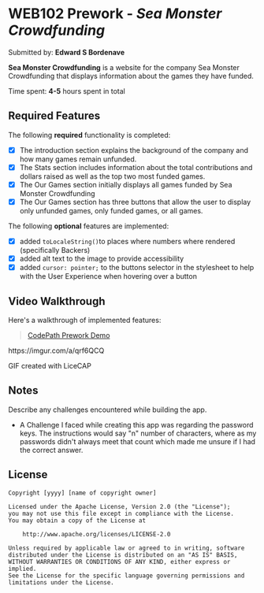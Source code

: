 # WEB102 Prework - *Sea Monster Crowdfunding*

Submitted by: **Edward S Bordenave**

**Sea Monster Crowdfunding** is a website for the company Sea Monster Crowdfunding that displays information about the games they have funded.

Time spent: **4-5** hours spent in total

## Required Features

The following **required** functionality is completed:

* [x] The introduction section explains the background of the company and how many games remain unfunded.
* [x] The Stats section includes information about the total contributions and dollars raised as well as the top two most funded games.
* [x] The Our Games section initially displays all games funded by Sea Monster Crowdfunding
* [x] The Our Games section has three buttons that allow the user to display only unfunded games, only funded games, or all games.

The following **optional** features are implemented:

* [x] added `toLocaleString()`to places where numbers where rendered (specifically Backers)
* [x] added alt text to the image to provide accessibility
* [x] added `cursor: pointer;` to the buttons selector in the stylesheet to help with the User Experience when hovering over a button

## Video Walkthrough

Here's a walkthrough of implemented features:
<blockquote class="imgur-embed-pub" lang="en" data-id="a/qrf6QCQ"  ><a href="//imgur.com/a/qrf6QCQ">CodePath Prework Demo</a></blockquote><script async src="//s.imgur.com/min/embed.js" charset="utf-8"></script>
<a>https://imgur.com/a/qrf6QCQ</a>

<!-- Replace this with whatever GIF tool you used! -->
GIF created with LiceCAP
<!-- Recommended tools:
[Kap](https://getkap.co/) for macOS
[ScreenToGif](https://www.screentogif.com/) for Windows
[peek](https://github.com/phw/peek) for Linux. -->

## Notes

Describe any challenges encountered while building the app.
<ul>
    <li>A Challenge I faced while creating this app was regarding the password keys. The instructions would say "n" number of characters, where as my passwords didn't always meet that count which made me unsure if I had the correct answer.
    </li>
</ul>

## License

    Copyright [yyyy] [name of copyright owner]

    Licensed under the Apache License, Version 2.0 (the "License");
    you may not use this file except in compliance with the License.
    You may obtain a copy of the License at

        http://www.apache.org/licenses/LICENSE-2.0

    Unless required by applicable law or agreed to in writing, software
    distributed under the License is distributed on an "AS IS" BASIS,
    WITHOUT WARRANTIES OR CONDITIONS OF ANY KIND, either express or implied.
    See the License for the specific language governing permissions and
    limitations under the License.
